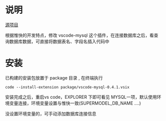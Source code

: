 # 说明

[源项目](https://github.com/formulahendry/vscode-mysql)

根据惟快的开发特点，修改 vscode-mysql 这个插件，在连接数据库之后，看查询数据库数据，可直接将数据表名、字段名插入代码中

# 安装

已构建的安装包放置于 package 目录 , 在终端执行
```
code --install-extension package/vscode-mysql-0.4.1.vsix
```

安装完成之后，重启vs code，EXPLORER 下即可看见 MYSQL一项，默认使用环境变量连接，环境变量设置与惟快一致(SUPERMODEL_DB_NAME ....)

没设置环境变量的，可手动添加数据库连接信息

